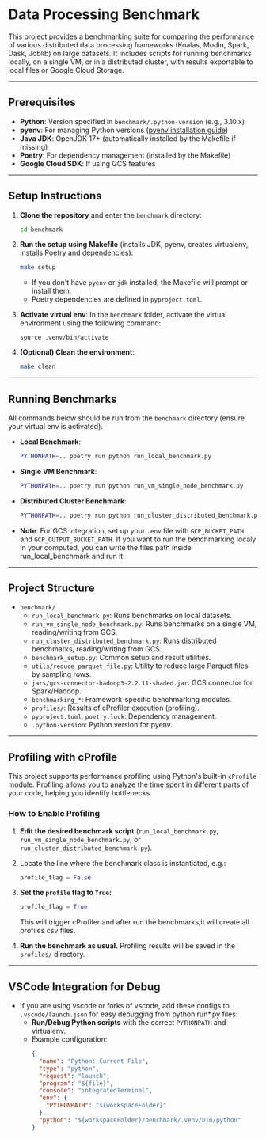 # Data Processing Benchmark

This project provides a benchmarking suite for comparing the performance of various distributed data processing frameworks (Koalas, Modin, Spark, Dask, Joblib) on large datasets. It includes scripts for running benchmarks locally, on a single VM, or in a distributed cluster, with results exportable to local files or Google Cloud Storage.

---

## Prerequisites

- **Python**: Version specified in `benchmark/.python-version` (e.g., 3.10.x)
- **pyenv**: For managing Python versions ([pyenv installation guide](https://github.com/pyenv/pyenv))
- **Java JDK**: OpenJDK 17+ (automatically installed by the Makefile if missing)
- **Poetry**: For dependency management (installed by the Makefile)
- **Google Cloud SDK**: If using GCS features

---

## Setup Instructions

1. **Clone the repository** and enter the `benchmark` directory:
   ```sh
   cd benchmark
   ```

2. **Run the setup using Makefile** (installs JDK, pyenv, creates virtualenv, installs Poetry and dependencies):
   ```sh
   make setup
   ```

   - If you don't have `pyenv` or `jdk` installed, the Makefile will prompt or install them.
   - Poetry dependencies are defined in `pyproject.toml`.

3. **Activate virtual env**:
    In the `benchmark` folder, activate the virtual environment using the following command:
    ```
    source .venv/bin/activate
    ```

4. **(Optional) Clean the environment**:
   ```sh
   make clean
   ```

---

## Running Benchmarks

All commands below should be run from the `benchmark` directory (ensure your virtual env is activated).

- **Local Benchmark**:
  ```sh
  PYTHONPATH=.. poetry run python run_local_benchmark.py
  ```

- **Single VM Benchmark**:
  ```sh
  PYTHONPATH=.. poetry run python run_vm_single_node_benchmark.py
  ```

- **Distributed Cluster Benchmark**:
  ```sh
  PYTHONPATH=.. poetry run python run_cluster_distributed_benchmark.py
  ```

- **Note**: For GCS integration, set up your `.env` file with `GCP_BUCKET_PATH` and `GCP_OUTPUT_BUCKET_PATH`. If you want to run the benchmarking localy in your computed, you can write the files path inside run_local_benchmark and run it.

---

## Project Structure

- `benchmark/`
  - `run_local_benchmark.py`: Runs benchmarks on local datasets.
  - `run_vm_single_node_benchmark.py`: Runs benchmarks on a single VM, reading/writing from GCS.
  - `run_cluster_distributed_benchmark.py`: Runs distributed benchmarks, reading/writing from GCS.
  - `benchmark_setup.py`: Common setup and result utilities.
  - `utils/reduce_parquet_file.py`: Utility to reduce large Parquet files by sampling rows.
  - `jars/gcs-connector-hadoop3-2.2.11-shaded.jar`: GCS connector for Spark/Hadoop.
  - `benchmarking_*`: Framework-specific benchmarking modules.
  - `profiles/`: Results of cProfiler execution (profiling).
  - `pyproject.toml`, `poetry.lock`: Dependency management.
  - `.python-version`: Python version for pyenv.

---

## Profiling with cProfile

This project supports performance profiling using Python's built-in `cProfile` module. Profiling allows you to analyze the time spent in different parts of your code, helping you identify bottlenecks.

### How to Enable Profiling

1. **Edit the desired benchmark script** (`run_local_benchmark.py`, `run_vm_single_node_benchmark.py`, or `run_cluster_distributed_benchmark.py`).
2. Locate the line where the benchmark class is instantiated, e.g.:
   ```python
   profile_flag = False
   ```
3. **Set the `profile` flag to `True`:**
   ```python
   profile_flag = True
   ```
    This will trigger cProfiler and after run the benchmarks,it will create all profiles csv files.

4. **Run the benchmark as usual.**
   Profiling results will be saved in the `profiles/` directory.

---

## VSCode Integration for Debug

- If you are using vscode or forks of vscode, add these configs to `.vscode/launch.json` for easy debugging from python run*.py files:
  - **Run/Debug Python scripts** with the correct `PYTHONPATH` and virtualenv.
  - Example configuration:
    ```json
    {
      "name": "Python: Current File",
      "type": "python",
      "request": "launch",
      "program": "${file}",
      "console": "integratedTerminal",
      "env": {
        "PYTHONPATH": "${workspaceFolder}"
      },
      "python": "${workspaceFolder}/benchmark/.venv/bin/python"
    }
    ```






